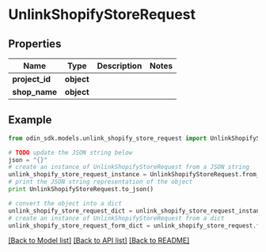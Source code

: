 # UnlinkShopifyStoreRequest


## Properties

Name | Type | Description | Notes
------------ | ------------- | ------------- | -------------
**project_id** | **object** |  | 
**shop_name** | **object** |  | 

## Example

```python
from odin_sdk.models.unlink_shopify_store_request import UnlinkShopifyStoreRequest

# TODO update the JSON string below
json = "{}"
# create an instance of UnlinkShopifyStoreRequest from a JSON string
unlink_shopify_store_request_instance = UnlinkShopifyStoreRequest.from_json(json)
# print the JSON string representation of the object
print UnlinkShopifyStoreRequest.to_json()

# convert the object into a dict
unlink_shopify_store_request_dict = unlink_shopify_store_request_instance.to_dict()
# create an instance of UnlinkShopifyStoreRequest from a dict
unlink_shopify_store_request_form_dict = unlink_shopify_store_request.from_dict(unlink_shopify_store_request_dict)
```
[[Back to Model list]](../README.md#documentation-for-models) [[Back to API list]](../README.md#documentation-for-api-endpoints) [[Back to README]](../README.md)


